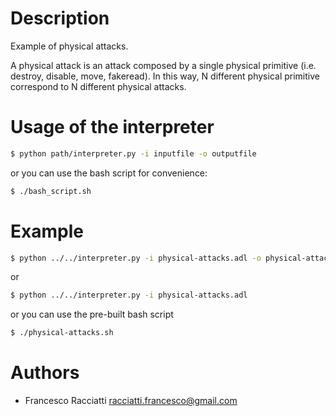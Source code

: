 Description
============
Example of physical attacks.

A physical attack is an attack composed by a single physical primitive  (i.e. destroy, disable, move, fakeread).
In this way, N different physical primitive correspond to N different physical attacks.


Usage of the interpreter
========================
``` sh
$ python path/interpreter.py -i inputfile -o outputfile
```

or you can use the bash script for convenience:

``` sh
$ ./bash_script.sh
```

Example
=======
``` sh
$ python ../../interpreter.py -i physical-attacks.adl -o physical-attacks.xml
```

or

``` sh
$ python ../../interpreter.py -i physical-attacks.adl
```

or you can use the pre-built bash script

``` sh
$ ./physical-attacks.sh
```


Authors
=======
+ Francesco Racciatti  	<racciatti.francesco@gmail.com>
